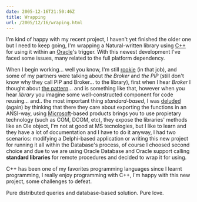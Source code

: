 ```yaml
---
date: 2005-12-16T21:50:46Z
title: Wrapping
url: /2005/12/16/wraping.html
---
```


<p>I'm kind of happy with my recent project, I haven't yet finished the older one but I need to keep going, I'm wrapping a Natural-written library using <a href="http://en.wikipedia.org/wiki/C_plus_plus">C++</a> for using it within an <a href="http://en.wikipedia.org/wiki/Oracle_Corporation">Oracle</a>'s trigger. With this newest development I've faced some issues, many related to the full platform dependency.</p>
<p>When I begin working... well you know, I'm still <a href="http://en.wikipedia.org/wiki/Rookie">rookie</a> (in that job), and some of my partners were talking about <em>the Broker</em>  and <em>the PIP</em> (still don't know why they call PIP and Broker... to the library), first when I hear <em>Broker</em> I thought about <a href="http://en.wikipedia.org/wiki/Broker">the pattern</a>... and is something like that, however when you hear <em>library</em> you imagine some well-constructed component for code reusing... and.. the most important thing <em>standard-based</em>, I was <a href="http://mario.monouml.org/index.php/2005/12/10/deluded/">deluded</a> (again) by thinking that there they care about exporting the functions in an ANSI-way, using <a href="http://www.microsoft.com">Microsoft</a>-based products brings you to use propietary technology (such as COM, DCOM, etc), they expose the libraries' methods like an Ole object, I'm not at good at MS tecnologies, but I like to learn and they have a lot of documentation and I have to do it anyway, I had two scenarios: modifying a Delphi-based application or writing this new project for running it all within the Database's process, of course I choosed second choice and due to we are using Oracle Database and Oracle support calling <strong>standard libraries</strong> for remote procedures and decided to wrap it for using.</p>
<p>C++ has been one of my favorites programming languages since I learnt programming, I really enjoy programming with C++, I'm happy with this new project, some challenges to defeat.</p>
<p>Pure distributed queries and database-based solution. Pure love.</p>
